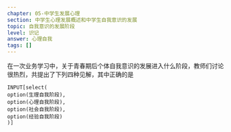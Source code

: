 ```yaml
---
chapter: 05-中学生发展心理
section: 中学生心理发展概述和中学生自我意识的发展
topic: 自我意识的发展阶段
level: 识记
answer: 心理自我
tags: []
---
```


在一次业务学习中，关于青春期后个体自我意识的发展进入什么阶段，教师们讨论很热烈，共提出了下列四种见解，其中正确的是

```meta-bind
INPUT[select(
option(生理自我阶段),
option(心理自我阶段),
option(社会自我阶段),
option(经验自我阶段)
)]
```